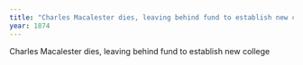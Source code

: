 ```yaml
---
title: "Charles Macalester dies, leaving behind fund to establish new college"
year: 1874
---
```


Charles Macalester dies, leaving behind fund to establish new college
